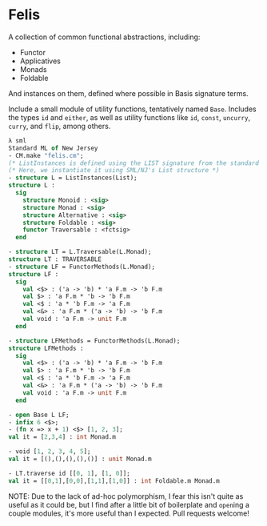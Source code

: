 # Felis

A collection of common functional abstractions, including:
- Functor
- Applicatives
- Monads
- Foldable

And instances on them, defined where possible in Basis signature terms.

Include a small module of utility functions, tentatively named `Base`. Includes the types `id` and `either`, as well as utility functions like `id`, `const`, `uncurry`, `curry`, and `flip`, among others.

```sml
λ sml
Standard ML of New Jersey
- CM.make "felis.cm";
(* ListInstances is defined using the LIST signature from the standard library *)
(* Here, we instantiate it using SML/NJ's List structure *)
- structure L = ListInstances(List); 
structure L :
  sig
    structure Monoid : <sig>
    structure Monad : <sig>
    structure Alternative : <sig>
    structure Foldable : <sig>
    functor Traversable : <fctsig>
  end

- structure LT = L.Traversable(L.Monad);
structure LT : TRAVERSABLE
- structure LF = FunctorMethods(L.Monad);
structure LF :
  sig
    val <$> : ('a -> 'b) * 'a F.m -> 'b F.m
    val $> : 'a F.m * 'b -> 'b F.m
    val <$ : 'a * 'b F.m -> 'a F.m
    val <&> : 'a F.m * ('a -> 'b) -> 'b F.m
    val void : 'a F.m -> unit F.m
  end

- structure LFMethods = FunctorMethods(L.Monad);
structure LFMethods :
  sig
    val <$> : ('a -> 'b) * 'a F.m -> 'b F.m
    val $> : 'a F.m * 'b -> 'b F.m
    val <$ : 'a * 'b F.m -> 'a F.m
    val <&> : 'a F.m * ('a -> 'b) -> 'b F.m
    val void : 'a F.m -> unit F.m
  end

- open Base L LF;
- infix 6 <$>;
- (fn x => x + 1) <$> [1, 2, 3];
val it = [2,3,4] : int Monad.m

- void [1, 2, 3, 4, 5];
val it = [(),(),(),(),()] : unit Monad.m

- LT.traverse id [[0, 1], [1, 0]];
val it = [[0,1],[0,0],[1,1],[1,0]] : int Foldable.m Monad.m
```

NOTE: Due to the lack of ad-hoc polymorphism, I fear this isn't quite as useful as it could be, but I find after a little bit of boilerplate and `open`ing a couple modules, it's more useful than I expected. Pull requests welcome!
